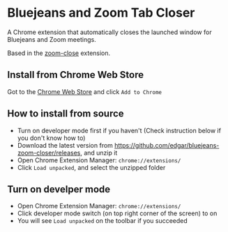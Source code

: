 # Bluejeans and Zoom Tab Closer

A Chrome extension that automatically closes the launched window for Bluejeans and Zoom meetings.

Based in the [zoom-close](https://github.com/seanstar12/zoom-close) extension.

## Install from Chrome Web Store

Got to the [Chrome Web Store](https://chrome.google.com/webstore/detail/bluejeanszoom-closer/jnpjcapbahjpooibdheccijcjalacdno) and click `Add to Chrome`

## How to install from source

* Turn on developer mode first if you haven't (Check instruction below if you don't know how to)
* Download the latest version from https://github.com/edgar/bluejeans-zoom-closer/releases, and unzip it
* Open Chrome Extension Manager: `chrome://extensions/`
* Click `Load unpacked`, and select the unzipped folder

## Turn on develper mode

* Open Chrome Extension Manager: `chrome://extensions/`
* Click developer mode switch (on top right corner of the screen) to on
* You will see `Load unpacked` on the toolbar if you succeeded
